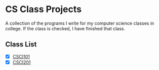 # CS Class Projects

A collection of the programs I write for my computer science classes in college. If the class is checked, I have finished that class.

## Class List

- [x] [CSCI101](./Classes/CSCI101/)
- [x] [CSCI201](./Classes/CSCI201/)
